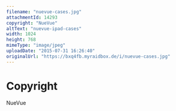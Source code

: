 ```yaml
---
filename: "nuevue-cases.jpg"
attachmentId: 14293
copyright: "NueVue"
altText: "nuevue-ipad-cases"
width: 1024
height: 768
mimeType: "image/jpeg"
uploadDate: "2015-07-31 16:26:40"
originalUrl: "https://bxq4fb.myraidbox.de/i/nuevue-cases.jpg"
---
```


# Copyright

NueVue
